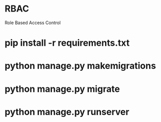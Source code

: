 # RBAC
Role Based Access Control

# pip install -r requirements.txt

# python manage.py makemigrations

# python manage.py migrate

# python manage.py runserver
